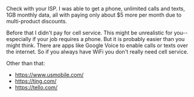 Check with your ISP. I was able to get a phone, unlimited calls and texts, 1GB monthly data, all with paying only about $5 more per month due to multi-product discounts.

Before that I didn't pay for cell service. This might be unrealistic for you--especially if your job requires a phone. But it is probably easier than you might think. There are apps like Google Voice to enable calls or texts over the internet. So if you always have WiFi you don't really need cell service.

Other than that:

- https://www.usmobile.com/
- https://ting.com/
- https://tello.com/
